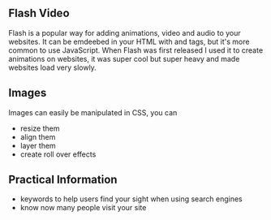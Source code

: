 ## Flash Video
Flash is a popular way for adding animations, video and audio to your websites.
It can be emdeebed in your HTML with <object> and <embed> tags, but it's more common to use JavaScript.
When Flash was first released I used it to create animations on websites, it was super cool but super heavy and made websites load very slowly. 

## Images
Images can easily be manipulated in CSS, you can
- resize them
- align them
- layer them
- create roll over effects

## Practical Information
- keywords to help users find your sight when using search engines
- know now many people visit your site



